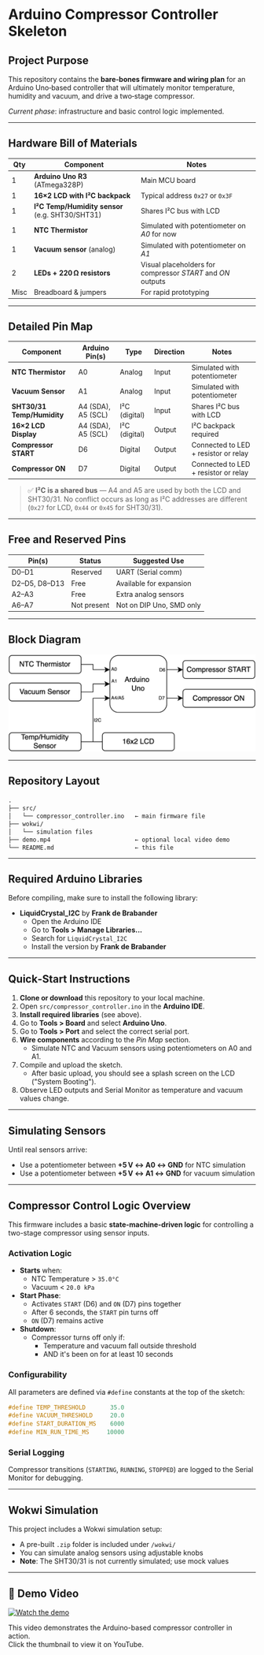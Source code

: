 # Arduino Compressor Controller Skeleton

## Project Purpose

This repository contains the **bare‑bones firmware and wiring plan** for an Arduino Uno‑based controller that will ultimately monitor temperature, humidity and vacuum, and drive a two‑stage compressor.

*Current phase*: infrastructure and basic control logic implemented.

---

## Hardware Bill of Materials

| Qty  | Component                                        | Notes                                                       |
| ---- | ------------------------------------------------ | ----------------------------------------------------------- |
| 1    | **Arduino Uno R3** (ATmega328P)                  | Main MCU board                                              |
| 1    | **16×2 LCD with I²C backpack**                   | Typical address `0x27` or `0x3F`                            |
| 1    | **I²C Temp/Humidity sensor** (e.g. SHT30/SHT31)  | Shares I²C bus with LCD                                     |
| 1    | **NTC Thermistor**                               | Simulated with potentiometer on *A0* for now                |
| 1    | **Vacuum sensor** (analog)                       | Simulated with potentiometer on *A1*                        |
| 2    | **LEDs + 220 Ω resistors**                       | Visual placeholders for compressor *START* and *ON* outputs |
| Misc | Breadboard & jumpers                             | For rapid prototyping                                       |

---

## Detailed Pin Map

| **Component**               | **Arduino Pin(s)**  | **Type**           | **Direction** | **Notes** |
|----------------------------|---------------------|--------------------|---------------|-----------|
| **NTC Thermistor**         | A0                  | Analog             | Input         | Simulated with potentiometer |
| **Vacuum Sensor**          | A1                  | Analog             | Input         | Simulated with potentiometer |
| **SHT30/31 Temp/Humidity** | A4 (SDA), A5 (SCL)   | I²C (digital)      | Input         | Shares I²C bus with LCD |
| **16×2 LCD Display**       | A4 (SDA), A5 (SCL)   | I²C (digital)      | Output        | I²C backpack required |
| **Compressor START**       | D6                  | Digital            | Output        | Connected to LED + resistor or relay |
| **Compressor ON**          | D7                  | Digital            | Output        | Connected to LED + resistor or relay |

> ✅ **I²C is a shared bus** — A4 and A5 are used by both the LCD and SHT30/31. No conflict occurs as long as I²C addresses are different (`0x27` for LCD, `0x44` or `0x45` for SHT30/31).

---

## Free and Reserved Pins

| **Pin(s)**     | **Status**   | **Suggested Use**         |
|----------------|--------------|----------------------------|
| D0–D1          | Reserved      | UART (Serial comm)         |
| D2–D5, D8–D13  | Free          | Available for expansion    |
| A2–A3          | Free          | Extra analog sensors       |
| A6–A7          | Not present   | Not on DIP Uno, SMD only   |

---

## Block Diagram

![Block Diagram](block_diagram.png)

---

## Repository Layout

```
.
├── src/
│   └── compressor_controller.ino   ← main firmware file
├── wokwi/
│   └── simulation files
├── demo.mp4                        ← optional local video demo
└── README.md                       ← this file
```

---

## Required Arduino Libraries

Before compiling, make sure to install the following library:

- **LiquidCrystal_I2C** by **Frank de Brabander**  
  - Open the Arduino IDE  
  - Go to **Tools > Manage Libraries...**  
  - Search for `LiquidCrystal_I2C`  
  - Install the version by **Frank de Brabander**

---

## Quick‑Start Instructions

1. **Clone or download** this repository to your local machine.  
2. Open `src/compressor_controller.ino` in the **Arduino IDE**.  
3. **Install required libraries** (see above).  
4. Go to **Tools > Board** and select **Arduino Uno**.  
5. Go to **Tools > Port** and select the correct serial port.  
6. **Wire components** according to the *Pin Map* section.  
   - Simulate NTC and Vacuum sensors using potentiometers on A0 and A1.  
7. Compile and upload the sketch.  
   - After basic upload, you should see a splash screen on the LCD ("System Booting").  
8. Observe LED outputs and Serial Monitor as temperature and vacuum values change.

---

## Simulating Sensors

Until real sensors arrive:

- Use a potentiometer between **+5 V ↔ A0 ↔ GND** for NTC simulation
- Use a potentiometer between **+5 V ↔ A1 ↔ GND** for vacuum simulation

---

## Compressor Control Logic Overview

This firmware includes a basic **state-machine-driven logic** for controlling a two-stage compressor using sensor inputs.

### Activation Logic

- **Starts** when:
  - NTC Temperature > `35.0°C`
  - Vacuum < `20.0 kPa`
- **Start Phase**: 
  - Activates `START` (D6) and `ON` (D7) pins together
  - After 6 seconds, the `START` pin turns off
  - `ON` (D7) remains active
- **Shutdown**:
  - Compressor turns off only if:
    - Temperature and vacuum fall outside threshold
    - AND it's been on for at least 10 seconds

### Configurability

All parameters are defined via `#define` constants at the top of the sketch:
```cpp
#define TEMP_THRESHOLD       35.0
#define VACUUM_THRESHOLD     20.0
#define START_DURATION_MS    6000
#define MIN_RUN_TIME_MS     10000
```

### Serial Logging

Compressor transitions (`STARTING`, `RUNNING`, `STOPPED`) are logged to the Serial Monitor for debugging.

---

## Wokwi Simulation

This project includes a Wokwi simulation setup:
- A pre-built `.zip` folder is included under `/wokwi/`
- You can simulate analog sensors using adjustable knobs
- **Note**: The SHT30/31 is not currently simulated; use mock values

---

## 🎥 Demo Video

[![Watch the demo](https://img.youtube.com/vi/lD0KJsxjSkk/0.jpg)](https://youtu.be/kiyMNfeIZec)

This video demonstrates the Arduino-based compressor controller in action.  
Click the thumbnail to view it on YouTube.



